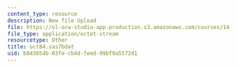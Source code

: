 ```yaml
---
content_type: resource
description: New file Upload
file: https://ol-ocw-studio-app-production.s3.amazonaws.com/courses/14-32-econometrics-spring-2007/b043654b03fecb4dfeed99bf9a5572d1_oct84.sas7bdat
file_type: application/octet-stream
resourcetype: Other
title: oct84.sas7bdat
uid: b043654b-03fe-cb4d-feed-99bf9a5572d1
---
```

